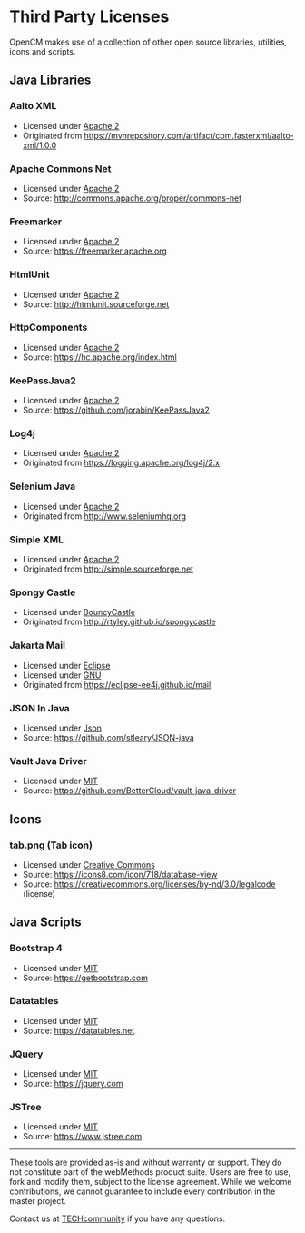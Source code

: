 # Third Party Licenses
OpenCM makes use of a collection of other open source libraries, utilities, icons and scripts.
 

## Java Libraries

### Aalto XML
- Licensed under [Apache 2](http://www.apache.org/licenses/LICENSE-2.0)
- Originated from https://mvnrepository.com/artifact/com.fasterxml/aalto-xml/1.0.0

### Apache Commons Net
- Licensed under [Apache 2](http://www.apache.org/licenses/LICENSE-2.0)
- Source: http://commons.apache.org/proper/commons-net

### Freemarker
- Licensed under [Apache 2](http://www.apache.org/licenses/LICENSE-2.0)
- Source: https://freemarker.apache.org

### HtmlUnit
- Licensed under [Apache 2](http://www.apache.org/licenses/LICENSE-2.0)
- Source: http://htmlunit.sourceforge.net

### HttpComponents
- Licensed under [Apache 2](http://www.apache.org/licenses/LICENSE-2.0)
- Source: https://hc.apache.org/index.html

### KeePassJava2
- Licensed under [Apache 2](http://www.apache.org/licenses/LICENSE-2.0)
- Source: https://github.com/jorabin/KeePassJava2

### Log4j
- Licensed under [Apache 2](http://www.apache.org/licenses/LICENSE-2.0)
- Originated from https://logging.apache.org/log4j/2.x

### Selenium Java
- Licensed under [Apache 2](http://www.apache.org/licenses/LICENSE-2.0)
- Originated from http://www.seleniumhq.org

### Simple XML
- Licensed under [Apache 2](http://www.apache.org/licenses/LICENSE-2.0)
- Originated from http://simple.sourceforge.net

### Spongy Castle
- Licensed under [BouncyCastle](http://www.bouncycastle.org/licence.html)
- Originated from http://rtyley.github.io/spongycastle

### Jakarta Mail
- Licensed under [Eclipse](http://www.eclipse.org/legal/epl-2.0)
- Licensed under [GNU](https://www.gnu.org/software/classpath/license.html)
- Originated from https://eclipse-ee4j.github.io/mail

### JSON In Java
- Licensed under [Json](http://json.org/license.html)
- Source: https://github.com/stleary/JSON-java

### Vault Java Driver
- Licensed under [MIT](https://opensource.org/licenses/MIT)
- Source: https://github.com/BetterCloud/vault-java-driver

## Icons

### tab.png (Tab icon)
- Licensed under [Creative Commons](https://creativecommons.org)
- Source: https://icons8.com/icon/718/database-view
- Source: https://creativecommons.org/licenses/by-nd/3.0/legalcode (license)

## Java Scripts

### Bootstrap 4
- Licensed under [MIT](https://opensource.org/licenses/MIT)
- Source: https://getbootstrap.com

### Datatables
- Licensed under [MIT](https://opensource.org/licenses/MIT)
- Source: https://datatables.net

### JQuery
- Licensed under [MIT](https://opensource.org/licenses/MIT)
- Source: https://jquery.com

### JSTree
- Licensed under [MIT](https://opensource.org/licenses/MIT)
- Source: https://www.jstree.com


______________________
These tools are provided as-is and without warranty or support. They do not constitute part of the webMethods product suite. Users are free to use, fork and modify them, subject to the license agreement. While we welcome contributions, we cannot guarantee to include every contribution in the master project.	

Contact us at [TECHcommunity](mailto:technologycommunity@softwareag.com?subject=Github/SoftwareAG) if you have any questions.
